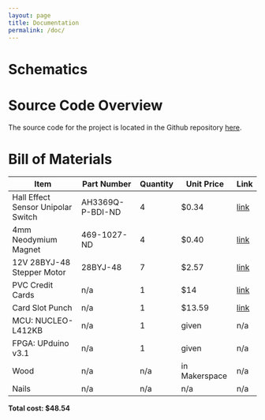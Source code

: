 ```yaml
---
layout: page
title: Documentation
permalink: /doc/
---
```


# Schematics
<!-- Include images of the schematics for your system. They should follow best practices for schematic drawings with all parts and pins clearly labeled. You may draw your schematics either with a software tool or neatly by hand. -->

# Source Code Overview
<!-- This section should include information to describe the organization of the code base and highlight how the code connects. -->

The source code for the project is located in the Github repository [here](https://github.com/mitri-afk/SplitFlapDisplay.git).

# Bill of Materials
<!-- The bill of materials should include all the parts used in your project along with the prices and links.  -->

| Item | Part Number | Quantity | Unit Price | Link |
| ---- | ----------- | ----- | ---- | ---- |
| Hall Effect Sensor Unipolar Switch | AH3369Q-P-BDI-ND | 4 | $0.34 |  [link](https://www.digikey.com/en/products/detail/diodes-incorporated/AH3369Q-P-B/6575193) |
|4mm Neodymium Magnet | 469-1027-ND | 4 | $0.40 | [link](https://www.digikey.com/en/products/detail/radial-magnets-inc/9027/5218822) |
|12V 28BYJ-48 Stepper Motor| 28BYJ-48 | 7 | $2.57 | [link](https://www.amazon.com/CenryKay-28BYJ-48-Valve-Stepper-Motor/dp/B08CMMRS2J/ref=asc_df_B08CMMRS2J/?tag=hyprod-20&linkCode=df0&hvadid=475873654490&hvpos=&hvnetw=g&hvrand=16453079197210892579&hvpone=&hvptwo=&hvqmt=&hvdev=c&hvdvcmdl=&hvlocint=&hvlocphy=9031212&hvtargid=pla-970591364354&psc=1) |
|PVC Credit Cards | n/a | 1 | $14 | [link](https://www.amazon.com/LINE-CR80-Graphic-Quality-Cards/dp/B0BQ8WT4Q8/ref=sr_1_1_sspa?crid=1ZOVS4V12NJFE&keywords=pvc%2Bcards&qid=1698623713&s=office-products&sprefix=pv%2Bcards%2Coffice-products%2C301&sr=1-1-spons&sp_csd=d2lkZ2V0TmFtZT1zcF9hdGY&th=1) |
|Card Slot Punch| n/a | 1| $13.59 | [link](https://www.amazon.com/Handheld-Badge-Slot-Hole-Punch/dp/B0BD6MSD76/ref=sxin_14_pa_sp_search_thematic_sspa?content-id=amzn1.sym.9e5188ef-9cc8-48bb-b834-24761033aedf%3Aamzn1.sym.9e5188ef-9cc8-48bb-b834-24761033aedf&crid=13ULA8K1VY5JW&cv_ct_cx=card%2Bslot%2Bpunch&keywords=card%2Bslot%2Bpunch&pd_rd_i=B0BD6MSD76&pd_rd_r=c935a52a-a810-460c-9aae-7e0a9a2f83c8&pd_rd_w=STx5A&pd_rd_wg=lM5CI&pf_rd_p=9e5188ef-9cc8-48bb-b834-24761033aedf&pf_rd_r=ZYSBEPFX02366ZVPZNPQ&qid=1702009592&sbo=RZvfv%2F%2FHxDF%2BO5021pAnSA%3D%3D&sprefix=card%2Bslot%2Bpunch%2Caps%2C138&sr=1-3-364cf978-ce2a-480a-9bb0-bdb96faa0f61-spons&sp_csd=d2lkZ2V0TmFtZT1zcF9zZWFyY2hfdGhlbWF0aWM&th=1)|
| MCU: NUCLEO-L412KB | n/a | 1 | given | n/a |
| FPGA: UPduino v3.1 | n/a | 1 | given | n/a |
| Wood | n/a | n/a | in Makerspace | n/a |
| Nails | n/a | n/a | n/a | n/a | 



**Total cost: $48.54**
